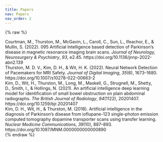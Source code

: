 ```yaml
---
title: Papers
nav: Papers
nav_order: 2
---
```


{% raw %}
<div class="csl-bib-body">
  <div data-csl-entry-id="article" class="csl-entry">Courtman, M., Thurston, M., McGavin, L., Caroll, C., Sun, L., Ifeachor, E., &#38; Mullin, S. (2022). 095 Artificial Intelligence based detection of Parkinson’s disease in magnetic resonance imaging brain scans. <i>Journal of Neurology, Neurosurgery &#38; Psychiatry</i>, <i>93</i>, e2.45. https://doi.org/10.1136/jnnp-2022-abn2.139</div>
  <div data-csl-entry-id="thurston_neural_2022" class="csl-entry">Thurston, M. D. V., Kim, D. H., &#38; Wit, H. K. (2022). Neural Network Detection of Pacemakers for MRI Safety. <i>Journal of Digital Imaging</i>, <i>35</i>(6), 1673–1680. https://doi.org/10.1007/s10278-022-00663-2</div>
  <div data-csl-entry-id="kim_artificial_2021" class="csl-entry">Kim, D., Wit, H., Thurston, M., Long, M., Maskell, G., Strugnell, M., Shetty, D., Smith, I., &#38; Hollings, N. (2021). An artificial intelligence deep learning model for identification of small bowel obstruction on plain abdominal radiographs. <i>The British Journal of Radiology</i>, <i>94</i>(1122), 20201407. https://doi.org/10.1259/bjr.20201407</div>
  <div data-csl-entry-id="kim_artificial_2018" class="csl-entry">Kim, D. H., Wit, H., &#38; Thurston, M. (2018). Artificial intelligence in the diagnosis of Parkinson’s disease from ioflupane-123 single-photon emission computed tomography dopamine transporter scans using transfer learning. <i>Nuclear Medicine Communications</i>, <i>39</i>(10), 887–893. https://doi.org/10.1097/MNM.0000000000000890</div>
</div>
{% endraw %}
